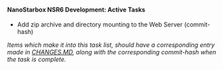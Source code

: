 #### NanoStarbox NSR6 Development: Active Tasks

* Add zip archive and directory mounting to the Web Server
(commit-hash)

*Items which make it into this task list, should have a corresponding
entry made in [CHANGES.MD](CHANGES.MD), along with the corresponding commit-hash
when the task is complete.*
